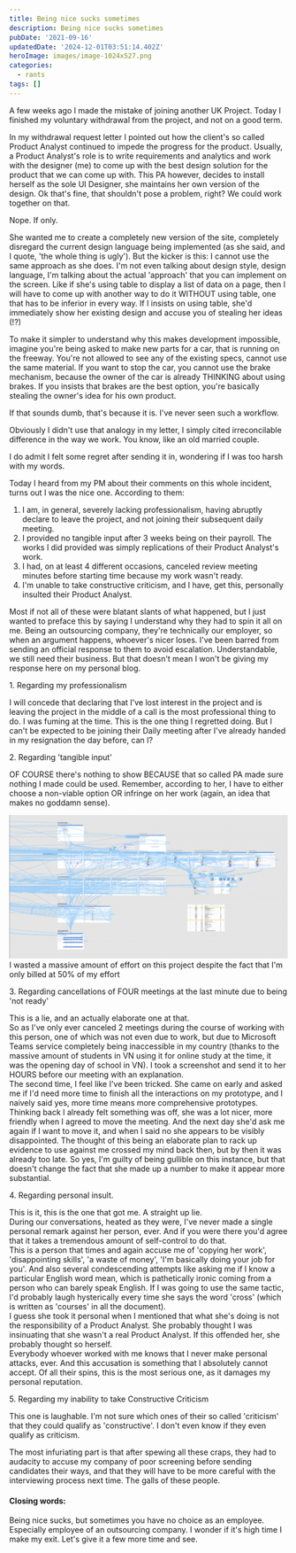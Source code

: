 ```yaml
---
title: Being nice sucks sometimes
description: Being nice sucks sometimes
pubDate: '2021-09-16'
updatedDate: '2024-12-01T03:51:14.402Z'
heroImage: images/image-1024x527.png
categories:
  - rants
tags: []
---
```


A few weeks ago I made the mistake of joining another UK Project. Today I finished my voluntary withdrawal from the project, and not on a good term.

<!--more-->

In my withdrawal request letter I pointed out how the client's so called Product Analyst continued to impede the progress for the product. Usually, a Product Analyst's role is to write requirements and analytics and work with the designer (me) to come up with the best design solution for the product that we can come up with. This PA however, decides to install herself as the sole UI Designer, she maintains her own version of the design. Ok that's fine, that shouldn't pose a problem, right? We could work together on that.

Nope. If only.

She wanted me to create a completely new version of the site, completely disregard the current design language being implemented (as she said, and I quote, 'the whole thing is ugly'). But the kicker is this: I cannot use the same approach as she does. I'm not even talking about design style, design language, I'm talking about the actual 'approach' that you can implement on the screen. Like if she's using table to display a list of data on a page, then I will have to come up with another way to do it WITHOUT using table, one that has to be inferior in every way. If I insists on using table, she'd immediately show her existing design and accuse you of stealing her ideas (!?)

To make it simpler to understand why this makes development impossible, imagine you're being asked to make new parts for a car, that is running on the freeway. You're not allowed to see any of the existing specs, cannot use the same material. If you want to stop the car, you cannot use the brake mechanism, because the owner of the car is already THINKING about using brakes. If you insists that brakes are the best option, you're basically stealing the owner's idea for his own product.

If that sounds dumb, that's because it is. I've never seen such a workflow.

Obviously I didn't use that analogy in my letter, I simply cited irreconcilable difference in the way we work. You know, like an old married couple.

I do admit I felt some regret after sending it in, wondering if I was too harsh with my words.

Today I heard from my PM about their comments on this whole incident, turns out I was the nice one. According to them:

1. I am, in general, severely lacking professionalism, having abruptly declare to leave the project, and not joining their subsequent daily meeting.
2. I provided no tangible input after 3 weeks being on their payroll. The works I did provided was simply replications of their Product Analyst's work.
3. I had, on at least 4 different occasions, canceled review meeting minutes before starting time because my work wasn't ready.
4. I'm unable to take constructive criticism, and I have, get this, personally insulted their Product Analyst.

Most if not all of these were blatant slants of what happened, but I just wanted to preface this by saying I understand why they had to spin it all on me. Being an outsourcing company, they're technically our employer, so when an argument happens, whoever's nicer loses. I've been barred from sending an official response to them to avoid escalation. Understandable, we still need their business. But that doesn't mean I won't be giving my response here on my personal blog.

1\. Regarding my professionalism

I will concede that declaring that I've lost interest in the project and is leaving the project in the middle of a call is the most professional thing to do. I was fuming at the time. This is the one thing I regretted doing. But I can't be expected to be joining their Daily meeting after I've already handed in my resignation the day before, can I?

2\. Regarding 'tangible input'

OF COURSE there's nothing to show BECAUSE that so called PA made sure nothing I made could be used. Remember, according to her, I have to either choose a non-viable option OR infringe on her work (again, an idea that makes no goddamn sense).  
  
![](images/image-1024x527.png)I wasted a massive amount of effort on this project despite the fact that I'm only billed at 50% of my effort

3\. Regarding cancellations of FOUR meetings at the last minute due to being 'not ready'

This is a lie, and an actually elaborate one at that.  
So as I've only ever canceled 2 meetings during the course of working with this person, one of which was not even due to work, but due to Microsoft Teams service completely being inaccessible in my country (thanks to the massive amount of students in VN using it for online study at the time, it was the opening day of school in VN). I took a screenshot and send it to her HOURS before our meeting with an explanation.  
The second time, I feel like I've been tricked. She came on early and asked me if I'd need more time to finish all the interactions on my prototype, and I naively said yes, more time means more comprehensive prototypes. Thinking back I already felt something was off, she was a lot nicer, more friendly when I agreed to move the meeting. And the next day she'd ask me again if I want to move it, and when I said no she appears to be visibly disappointed. The thought of this being an elaborate plan to rack up evidence to use against me crossed my mind back then, but by then it was already too late. So yes, I'm guilty of being gullible on this instance, but that doesn't change the fact that she made up a number to make it appear more substantial.

4\. Regarding personal insult.

This is it, this is the one that got me. A straight up lie.  
During our conversations, heated as they were, I've never made a single personal remark against her person, ever. And if you were there you'd agree that it takes a tremendous amount of self-control to do that.  
This is a person that times and again accuse me of 'copying her work', 'disappointing skills', 'a waste of money', 'I'm basically doing your job for you'. And also several condescending attempts like asking me if I know a particular English word mean, which is pathetically ironic coming from a person who can barely speak English. If I was going to use the same tactic, I'd probably laugh hysterically every time she says the word 'cross' (which is written as 'courses' in all the document).  
I guess she took it personal when I mentioned that what she's doing is not the responsibility of a Product Analyst. She probably thought I was insinuating that she wasn't a real Product Analyst. If this offended her, she probably thought so herself.  
Everybody whoever worked with me knows that I never make personal attacks, ever. And this accusation is something that I absolutely cannot accept. Of all their spins, this is the most serious one, as it damages my personal reputation.

5\. Regarding my inability to take Constructive Criticism

This one is laughable. I'm not sure which ones of their so called 'criticism' that they could qualify as 'constructive'. I don't even know if they even qualify as criticism.

The most infuriating part is that after spewing all these craps, they had to audacity to accuse my company of poor screening before sending candidates their ways, and that they will have to be more careful with the interviewing process next time. The galls of these people.

#### Closing words:

Being nice sucks, but sometimes you have no choice as an employee. Especially employee of an outsourcing company. I wonder if it's high time I make my exit. Let's give it a few more time and see.
